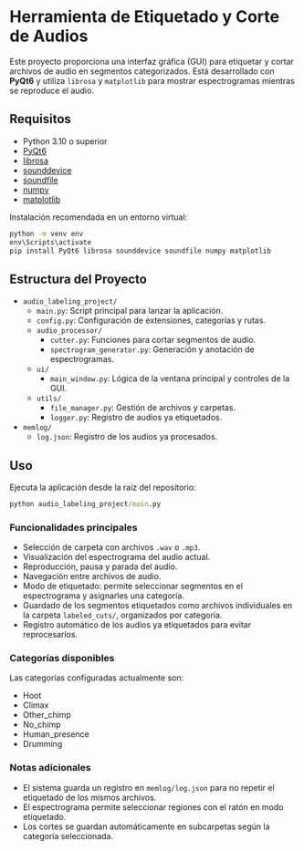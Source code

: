# Herramienta de Etiquetado y Corte de Audios

Este proyecto proporciona una interfaz gráfica (GUI) para etiquetar y cortar archivos de audio en segmentos categorizados. Está desarrollado con **PyQt6** y utiliza `librosa` y `matplotlib` para mostrar espectrogramas mientras se reproduce el audio.

## Requisitos

- Python 3.10 o superior
- [PyQt6](https://pypi.org/project/PyQt6/)
- [librosa](https://pypi.org/project/librosa/)
- [sounddevice](https://pypi.org/project/sounddevice/)
- [soundfile](https://pypi.org/project/soundfile/)
- [numpy](https://pypi.org/project/numpy/)
- [matplotlib](https://pypi.org/project/matplotlib/)

Instalación recomendada en un entorno virtual:

```cmd
python -m venv env
env\Scripts\activate
pip install PyQt6 librosa sounddevice soundfile numpy matplotlib
```

## Estructura del Proyecto

- `audio_labeling_project/`
  - `main.py`: Script principal para lanzar la aplicación.
  - `config.py`: Configuración de extensiones, categorías y rutas.
  - `audio_processor/`
    - `cutter.py`: Funciones para cortar segmentos de audio.
    - `spectrogram_generator.py`: Generación y anotación de espectrogramas.
  - `ui/`
    - `main_window.py`: Lógica de la ventana principal y controles de la GUI.
  - `utils/`
    - `file_manager.py`: Gestión de archivos y carpetas.
    - `logger.py`: Registro de audios ya etiquetados.
- `memlog/`
  - `log.json`: Registro de los audios ya procesados.

## Uso

Ejecuta la aplicación desde la raíz del repositorio:

```cmd
python audio_labeling_project/main.py
```

### Funcionalidades principales

- Selección de carpeta con archivos `.wav` o `.mp3`.
- Visualización del espectrograma del audio actual.
- Reproducción, pausa y parada del audio.
- Navegación entre archivos de audio.
- Modo de etiquetado: permite seleccionar segmentos en el espectrograma y asignarles una categoría.
- Guardado de los segmentos etiquetados como archivos individuales en la carpeta `labeled_cuts/`, organizados por categoría.
- Registro automático de los audios ya etiquetados para evitar reprocesarlos.

### Categorías disponibles

Las categorías configuradas actualmente son:
- Hoot
- Climax
- Other_chimp
- No_chimp
- Human_presence
- Drumming

### Notas adicionales

- El sistema guarda un registro en `memlog/log.json` para no repetir el etiquetado de los mismos archivos.
- El espectrograma permite seleccionar regiones con el ratón en modo etiquetado.
- Los cortes se guardan automáticamente en subcarpetas según la categoría seleccionada.

